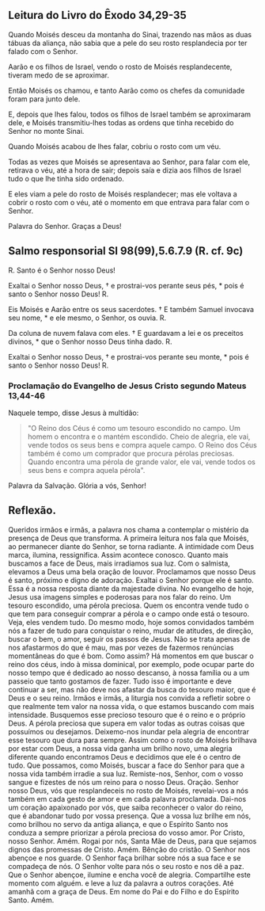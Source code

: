 ## Leitura do Livro do Êxodo 34,29-35

Quando Moisés desceu da montanha do Sinai,
trazendo nas mãos as duas tábuas da aliança,
não sabia que a pele do seu rosto resplandecia
por ter falado com o Senhor.

Aarão e os filhos de Israel,
vendo o rosto de Moisés resplandecente,
tiveram medo de se aproximar.

Então Moisés os chamou,
e tanto Aarão como os chefes
da comunidade foram para junto dele.

E, depois que lhes falou,
todos os filhos de Israel também se aproximaram dele,
e Moisés transmitiu-lhes todas as ordens
que tinha recebido do Senhor no monte Sinai.

Quando Moisés acabou de lhes falar,
cobriu o rosto com um véu.

Todas as vezes que Moisés se apresentava ao Senhor,
para falar com ele,
retirava o véu, até a hora de sair;
depois saía e dizia aos filhos de Israel
tudo o que lhe tinha sido ordenado.

E eles viam a pele do rosto de Moisés resplandecer;
mas ele voltava a cobrir o rosto com o véu,
até o momento em que entrava para falar com o Senhor.

Palavra do Senhor. Graças a Deus!

## Salmo responsorial  Sl 98(99),5.6.7.9 (R. cf. 9c)

R. Santo é o Senhor nosso Deus!

Exaltai o Senhor nosso Deus, †
e prostrai-vos perante seus pés, *
pois é santo o Senhor nosso Deus! R.

Eis Moisés e Aarão entre os seus sacerdotes. †
E também Samuel invocava seu nome, *
e ele mesmo, o Senhor, os ouvia. R.

Da coluna de nuvem falava com eles. †
E guardavam a lei e os preceitos divinos, *
que o Senhor nosso Deus tinha dado. R.

Exaltai o Senhor nosso Deus, †
e prostrai-vos perante seu monte, *
pois é santo o Senhor nosso Deus! R.

### Proclamação do Evangelho de Jesus Cristo segundo Mateus 13,44-46

Naquele tempo, disse Jesus à multidão:

>"O Reino dos Céus é como um tesouro escondido no campo.
>Um homem o encontra e o mantém escondido.
>Cheio de alegria, ele vai, vende todos os seus bens
>e compra aquele campo.
>O Reino dos Céus também é como um comprador
>que procura pérolas preciosas.
>Quando encontra uma pérola de grande valor,
>ele vai, vende todos os seus bens
>e compra aquela pérola".

Palavra da Salvação. Glória a vós, Senhor!

## Reflexão.

Queridos irmãos e irmãs, a palavra nos
chama a contemplar o mistério da
presença de Deus que transforma.
A primeira leitura nos fala que Moisés,
ao permanecer diante do Senhor, se torna
radiante.
A intimidade com Deus marca, ilumina,
ressignifica.
Assim acontece conosco. Quanto mais
buscamos a face de Deus, mais irradiamos
sua luz. Com o salmista, elevamos a Deus
uma bela oração de louvor. Proclamamos
que nosso Deus é santo, próximo e digno
de adoração.
Exaltai o Senhor porque ele é santo.
Essa é a nossa resposta diante da
majestade divina.
No evangelho de hoje, Jesus usa imagens
simples e poderosas para nos falar do
reino. Um tesouro escondido, uma pérola
preciosa. Quem os encontra vende tudo o
que tem para conseguir comprar a pérola
e o campo onde está o tesouro.
Veja, eles vendem tudo. Do mesmo modo,
hoje somos convidados também nós a fazer
de tudo para conquistar o reino, mudar
de atitudes,
de direção, buscar o bem, o amor, seguir
os passos de Jesus. Não se trata apenas
de nos afastarmos do que é mau, mas por
vezes de fazermos renúncias momentâneas
do que é bom.
Como assim? Há momentos em que buscar o
reino dos céus, indo à missa dominical,
por exemplo, pode ocupar parte do nosso
tempo que é dedicado ao nosso descanso,
à nossa família ou a um passeio que
tanto gostamos de fazer. Tudo isso é
importante e deve continuar a ser, mas
não deve nos afastar da busca do tesouro
maior, que é Deus e o seu reino. Irmãos
e irmãs, a liturgia nos convida a
refletir sobre o que realmente tem valor
na nossa vida, o que estamos buscando
com mais intensidade.
Busquemos esse precioso tesouro que é o
reino e o próprio Deus. A pérola
preciosa que supera em valor todas as
outras coisas que possuímos ou
desejamos.
Deixemo-nos inundar pela alegria de
encontrar esse tesouro que dura para
sempre.
Assim como o rosto de Moisés brilhava
por estar com Deus, a nossa vida ganha
um brilho novo, uma alegria diferente
quando encontramos Deus e decidimos que
ele é o centro de tudo. Que possamos,
como Moisés, buscar a face do Senhor
para que a nossa vida também irradie a
sua luz.
Remiste-nos, Senhor, com o vosso sangue
e fizestes de nós um reino para o nosso
Deus.
Oração.
Senhor nosso Deus, vós que resplandeceis
no rosto de Moisés, revelai-vos a nós
também em cada gesto de amor e em cada
palavra proclamada.
Dai-nos um coração apaixonado por vós,
que saiba reconhecer o valor do reino,
que é abandonar tudo por vossa presença.
Que a vossa luz brilhe em nós, como
brilhou no servo da antiga aliança, e
que o Espírito Santo nos conduza a
sempre priorizar a pérola preciosa do
vosso amor. Por Cristo, nosso Senhor.
Amém.
Rogai por nós, Santa Mãe de Deus, para
que sejamos dignos das promessas de
Cristo. Amém.
Bênção do cristão.
O Senhor nos abençoe e nos guarde. O
Senhor faça brilhar sobre nós a sua face
e se compadeça de nós. O Senhor volte
para nós o seu rosto e nos dê a paz. Que
o Senhor abençoe, ilumine e encha você
de alegria. Compartilhe este momento com
alguém. e leve a luz da palavra a outros
corações. Até amanhã com a graça de
Deus.
Em nome
do Pai e do Filho
e do Espírito
Santo.
Amém.
